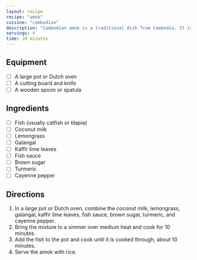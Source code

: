 ```yaml
---
layout: recipe
recipe: "amok"
cuisine: "cambodian"
description: "Cambodian amok is a traditional dish from Cambodia. It is made with fish, vegetables, and spices, and is usually served with rice."
servings: 4
time: 20 minutes
---
```


## Equipment
- [ ] A large pot or Dutch oven
- [ ] A cutting board and knife
- [ ] A wooden spoon or spatula

## Ingredients
- [ ] Fish (usually catfish or tilapia)
- [ ] Coconut milk
- [ ] Lemongrass
- [ ] Galangal
- [ ] Kaffir lime leaves
- [ ] Fish sauce
- [ ] Brown sugar
- [ ] Turmeric
- [ ] Cayenne pepper

## Directions
1. In a large pot or Dutch oven, combine the coconut milk, lemongrass, galangal, kaffir lime leaves, fish sauce, brown sugar, turmeric, and cayenne pepper.
2. Bring the mixture to a simmer over medium heat and cook for 10 minutes.
3. Add the fish to the pot and cook until it is cooked through, about 10 minutes.
4. Serve the amok with rice.
